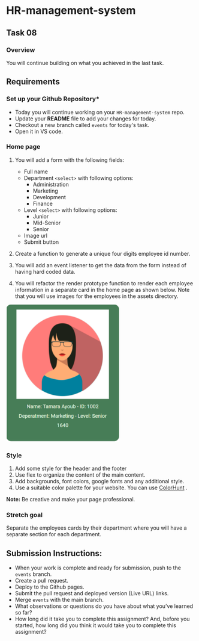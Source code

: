 # HR-management-system

## Task 08

### **Overview**

You will continue building on what you achieved in the last task.

## **Requirements**

### **Set up your Github Repository***

- Today you will continue working on your `HR-management-system` repo.
- Update your **README** file to add your changes for today.
- Checkout a new branch called `events` for today's task.
- Open it in VS code.

### **Home page**

1. You will add a form with the following fields:
    - Full name
    - Department `<select>` with following options:
        - Administration
        - Marketing
        - Development
        - Finance
    - Level `<select>` with following options:
        - Junior
        - Mid-Senior
        - Senior
    - Image url
    - Submit button

2. Create a function to generate a unique four digits employee id number.

3. You will add an event listener to get the data from the form instead of having hard coded data.

4. You will refactor the  render prototype function to render each employee information in a separate card in the home page as shown below. Note that you will use images for the employees in the assets directory.

![Card](assets/card.png)

### **Style**

1. Add some style for the header and the footer
2. Use flex to organize the content of the main content.
3. Add backgrounds, font colors, google fonts and any additional style.
4. Use a suitable color palette for your website. You can use [ColorHunt](https://colorhunt.co) .

**Note:**
Be creative and make your page professional.

### **Stretch goal**

Separate the employees cards by their department where you will have a separate section for each department.


## Submission Instructions:
- When your work is complete and ready for submission, push to the `events` branch.
- Create a pull request.
- Deploy to the Github pages.
- Submit the pull request and deployed version (Live URL) links.
- Merge `events` with the main branch.
- What observations or questions do you have about what you’ve learned so far?
- How long did it take you to complete this assignment? And, before you started, how long did you think it would take you to complete this assignment?